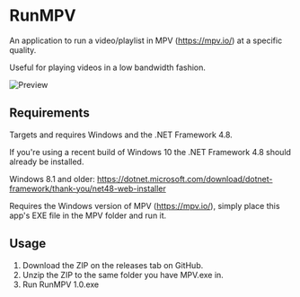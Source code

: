 # RunMPV

An application to run a video/playlist in MPV (https://mpv.io/) at a specific quality.

Useful for playing videos in a low bandwidth fashion.

![Preview](https://raw.githubusercontent.com/hl2guide/RunMPV/master/preview.png)

## Requirements

Targets and requires Windows and the .NET Framework 4.8.

If you're using a recent build of Windows 10 the .NET Framework 4.8 should already be installed.

Windows 8.1 and older: https://dotnet.microsoft.com/download/dotnet-framework/thank-you/net48-web-installer

Requires the Windows version of MPV (https://mpv.io/), simply place this app's EXE file in the MPV folder and run it.

## Usage

1) Download the ZIP on the releases tab on GitHub.
2) Unzip the ZIP to the same folder you have MPV.exe in.
3) Run RunMPV 1.0.exe
